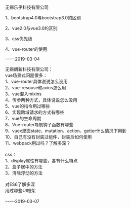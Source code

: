 无锡乐乎科技有限公司

1、bootstrap4.0与bootstrap3.0的区别

2、vue2.0与vue3.0的区别

3、css优先级

4、vue-router的使用

-----2019-03-04

无锡朗新科技有限公司：<br/>
vue场景式问题很多：<br/>
1、vue-router具体说说怎么没用<br/>
2、vue-resouse和axios怎么用<br/>
3、vue混入mixins<br/>
4、传参两种方式，具体说说怎么没用<br/>
5、vue的指令用过哪些<br/>
6、实现跨域请求的方式有哪些<br/>
7、vue的生命周期<br/>
8、Vue-router导航钩子函数有哪些<br/>
9、vuex里面state、mutation、action、getter什么情况下用到<br/>
10、自己有没有封装过组件，封装后如何使用<br/>
11、webpack用过吗？了解多深？<br/>
<br/>
css：<br/>
1、display属性有哪些，各有什么特点<br/>
2、盒子居中的方法<br/>
3、清除浮动的方法<br/>
<br/>
对ES6了解多深<br/>
用过哪些UI框架<br/>
<br/>
-----2019-03-07<br/>
